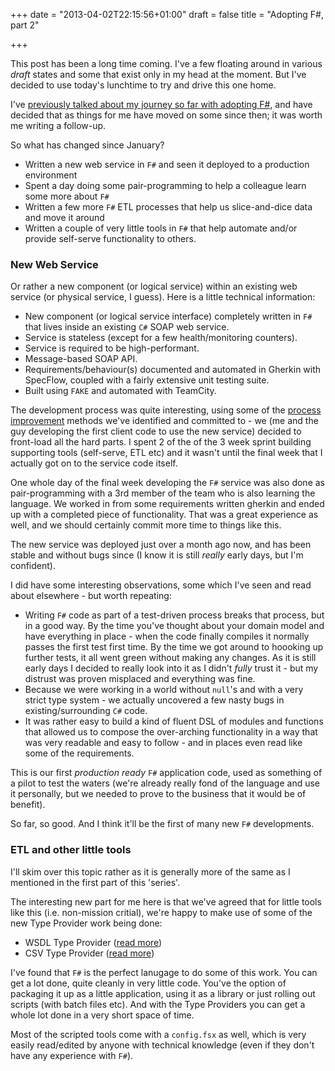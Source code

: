 +++
date = "2013-04-02T22:15:56+01:00"
draft = false
title = "Adopting F#, part 2"

+++

This post has been a long time coming. I've a few floating around in various *draft* states and some that exist only in my head at the moment. But I've decided to use today's lunchtime to try and drive this one home.

I've [previously talked about my journey so far with adopting F#](/2013/01/adopting-fsharp.html), and have decided that as things for me have moved on some since then; it was worth me writing a follow-up.

So what has changed since January?

* Written a new web service in `F#` and seen it deployed to a production environment
* Spent a day doing some pair-programming to help a colleague learn some more about `F#`
* Written a few more `F#` ETL processes that help us slice-and-dice data and move it around
* Written a couple of very little tools in `F#` that help automate and/or provide self-serve functionality to others.

<!--more-->

### New Web Service

Or rather a new component (or logical service) within an existing web service (or physical service, I guess). Here is a little technical information:

* New component (or logical service interface) completely written in `F#` that lives inside an existing `C#` SOAP web service.
* Service is stateless (except for a few health/monitoring counters).
* Service is required to be high-performant.
* Message-based SOAP API.
* Requirements/behaviour(s) documented and automated in Gherkin with SpecFlow, coupled with a fairly extensive unit testing suite.
* Built using `FAKE` and automated with TeamCity.

The development process was quite interesting, using some of the [process improvement](/2013/02/agile-process-improvement-brain-dump.html) methods we've identified and committed to - we (me and the guy developing the first client code to use the new service) decided to front-load all the hard parts. I spent 2 of the of the 3 week sprint building supporting tools (self-serve, ETL etc) and it wasn't until the final week that I actually got on to the service code itself.

One whole day of the final week developing the `F#` service was also done as pair-programming with a 3rd member of the team who is also learning the language. We worked in from some requirements written gherkin and ended up with a completed piece of functionality. That was a great experience as well, and we should certainly commit more time to things like this.

The new service was deployed just over a month ago now, and has been stable and without bugs since (I know it is still *really* early days, but I'm confident).

I did have some interesting observations, some which I've seen and read about elsewhere - but worth repeating:

* Writing `F#` code as part of a test-driven process breaks that process, but in a good way. By the time you've thought about your domain model and have everything in place - when the code finally compiles it normally passes the first test first time. By the time we got around to hoooking up further tests, it all went green without making any changes. As it is still early days I decided to really look into it as I didn't *fully* trust it - but my distrust was proven misplaced and everything was fine. 
* Because we were working in a world without `null`'s and with a very strict type system - we actually uncovered a few nasty bugs in existing/surrounding `C#` code.
* It was rather easy to build a kind of fluent DSL of modules and functions that allowed us to compose the over-arching functionality in a way that was very readable and easy to follow - and in places even read like some of the requirements.

This is our first *production ready* `F#` application code, used as something of a pilot to test the waters (we're already really fond of the language and use it personally, but we needed to prove to the business that it would be of benefit). 

So far, so good. And I think it'll be the first of many new `F#` developments.

### ETL and other little tools

I'll skim over this topic rather as it is generally more of the same as I mentioned in the first part of this 'series'.

The interesting new part for me here is that we've agreed that for little tools like this (i.e. non-mission critial), we're happy to make use of some of the new Type Provider work being done:

* WSDL Type Provider ([read more](http://msdn.microsoft.com/en-gb/library/hh362328.aspx))
* CSV Type Provider ([read more](http://tpetricek.github.com/FSharp.Data/))

I've found that `F#` is the perfect lanugage to do some of this work. You can get a lot done, quite cleanly in very little code. You've the option of packaging it up as a little application, using it as a library or just rolling out scripts (with batch files etc). And with the Type Providers you can get a whole lot done in a very short space of time.

Most of the scripted tools come with a `config.fsx` as well, which is very easily read/edited by anyone with technical knowledge (even if they don't have any experience with `F#`).
